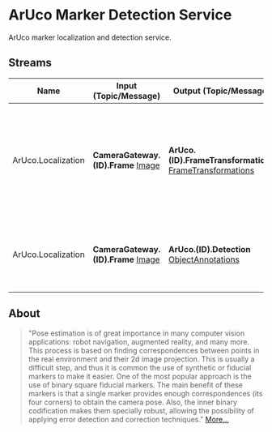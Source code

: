 ArUco Marker Detection Service
==================

ArUco marker localization and detection service. 

Streams
-----------

| Name | Input (Topic/Message) | Output (Topic/Message) | Description | 
| ---- | --------------------- | ---------------------- | ----------- |
| ArUco.Localization | **CameraGateway.(ID).Frame** [Image] | **ArUco.(ID).FrameTransformations** [FrameTransformations] | Localize markers on the world in relation to the respective camera frame an publishes a FrameTransformations messsage with each marker localized. **The marker frame id is calculated as ArUcoMarkerID + 100**. |
| ArUco.Localization | **CameraGateway.(ID).Frame** [Image] | **ArUco.(ID).Detection** [ObjectAnnotations] | Detect markers on images published by cameras an publishes a ObjectAnnotations message containing all the detected markers. |


[Image]: https://github.com/labviros/is-msgs/blob/modern-cmake/docs/README.md#is.vision.Image
[FrameTransformations]: https://github.com/labviros/is-msgs/blob/modern-cmake/docs/README.md#is.vision.FrameTransformations
[ObjectAnnotations]: https://github.com/labviros/is-msgs/tree/v1.1.8/docs#is.vision.ObjectAnnotations


About
------

> "Pose estimation is of great importance in many computer vision applications: robot navigation, augmented reality, and many more. This process is based on finding correspondences between points in the real environment and their 2d image projection. This is usually a difficult step, and thus it is common the use of synthetic or fiducial markers to make it easier.
> One of the most popular approach is the use of binary square fiducial markers. The main benefit of these markers is that a single marker provides enough correspondences (its four corners) to obtain the camera pose. Also, the inner binary codification makes them specially robust, allowing the possibility of applying error detection and correction techniques." [More...](https://docs.opencv.org/3.1.0/d5/dae/tutorial_aruco_detection.html)